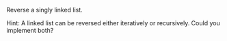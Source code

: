 Reverse a singly linked list.

Hint:
A linked list can be reversed either iteratively or recursively. Could you implement both?
